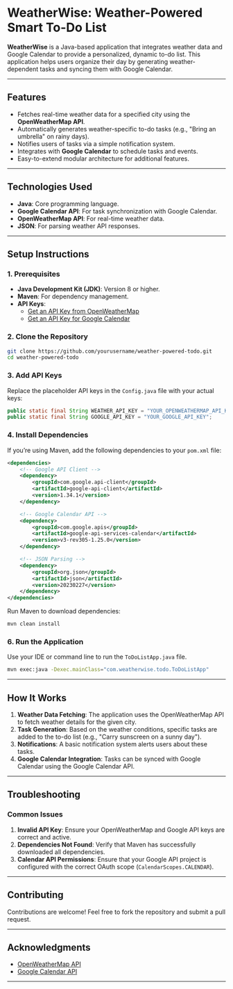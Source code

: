 # **WeatherWise: Weather-Powered Smart To-Do List**

**WeatherWise** is a Java-based application that integrates weather data and Google Calendar to provide a personalized, dynamic to-do list. This application helps users organize their day by generating weather-dependent tasks and syncing them with Google Calendar.

---

## **Features**

- Fetches real-time weather data for a specified city using the **OpenWeatherMap API**.
- Automatically generates weather-specific to-do tasks (e.g., "Bring an umbrella" on rainy days).
- Notifies users of tasks via a simple notification system.
- Integrates with **Google Calendar** to schedule tasks and events.
- Easy-to-extend modular architecture for additional features.

---

## **Technologies Used**

- **Java**: Core programming language.
- **Google Calendar API**: For task synchronization with Google Calendar.
- **OpenWeatherMap API**: For real-time weather data.
- **JSON**: For parsing weather API responses.

---

## **Setup Instructions**

### **1. Prerequisites**
- **Java Development Kit (JDK)**: Version 8 or higher.
- **Maven**: For dependency management.
- **API Keys**:
  - [Get an API Key from OpenWeatherMap](https://home.openweathermap.org/api_keys)
  - [Get an API Key for Google Calendar](https://console.cloud.google.com/apis/)

### **2. Clone the Repository**
```bash
git clone https://github.com/yourusername/weather-powered-todo.git
cd weather-powered-todo
```

### **3. Add API Keys**
Replace the placeholder API keys in the `Config.java` file with your actual keys:
```java
public static final String WEATHER_API_KEY = "YOUR_OPENWEATHERMAP_API_KEY";  
public static final String GOOGLE_API_KEY = "YOUR_GOOGLE_API_KEY";
```

### **4. Install Dependencies**
If you’re using Maven, add the following dependencies to your `pom.xml` file:

```xml
<dependencies>
    <!-- Google API Client -->
    <dependency>
        <groupId>com.google.api-client</groupId>
        <artifactId>google-api-client</artifactId>
        <version>1.34.1</version>
    </dependency>

    <!-- Google Calendar API -->
    <dependency>
        <groupId>com.google.apis</groupId>
        <artifactId>google-api-services-calendar</artifactId>
        <version>v3-rev305-1.25.0</version>
    </dependency>

    <!-- JSON Parsing -->
    <dependency>
        <groupId>org.json</groupId>
        <artifactId>json</artifactId>
        <version>20230227</version>
    </dependency>
</dependencies>
```

Run Maven to download dependencies:
```bash
mvn clean install
```

### **6. Run the Application**
Use your IDE or command line to run the `ToDoListApp.java` file.

```bash
mvn exec:java -Dexec.mainClass="com.weatherwise.todo.ToDoListApp"
```

---

## **How It Works**

1. **Weather Data Fetching**: The application uses the OpenWeatherMap API to fetch weather details for the given city.
2. **Task Generation**: Based on the weather conditions, specific tasks are added to the to-do list (e.g., "Carry sunscreen on a sunny day").
3. **Notifications**: A basic notification system alerts users about these tasks.
4. **Google Calendar Integration**: Tasks can be synced with Google Calendar using the Google Calendar API.

---

## **Troubleshooting**

### **Common Issues**
1. **Invalid API Key**: Ensure your OpenWeatherMap and Google API keys are correct and active.
2. **Dependencies Not Found**: Verify that Maven has successfully downloaded all dependencies.
3. **Calendar API Permissions**: Ensure that your Google API project is configured with the correct OAuth scope (`CalendarScopes.CALENDAR`).

---

## **Contributing**

Contributions are welcome! Feel free to fork the repository and submit a pull request.

---

## **Acknowledgments**

- [OpenWeatherMap API](https://openweathermap.org/)
- [Google Calendar API](https://developers.google.com/calendar)

---
